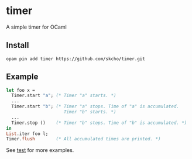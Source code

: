 # timer

A simple timer for OCaml

## Install

```
opam pin add timer https://github.com/skcho/timer.git
```

## Example

```ocaml
let foo x =
  Timer.start "a"; (* Timer "a" starts. *)
  ...
  Timer.start "b"; (* Timer "a" stops. Time of "a" is accumulated.
                      Timer "b" starts. *)
  ...
  Timer.stop ()    (* Timer "b" stops. Time of "b" is accumulated. *)
in
List.iter foo l;
Timer.flush        (* All accumulated times are printed. *)
```

See [test](test/timer_test.ml) for more examples.
